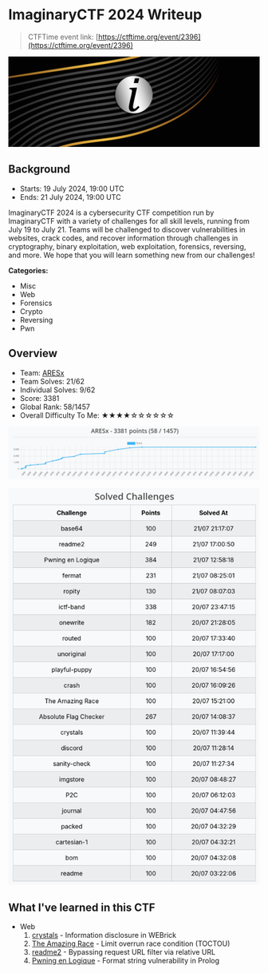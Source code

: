 # ImaginaryCTF 2024 Writeup

> CTFTime event link: [https://ctftime.org/event/2396](https://ctftime.org/event/2396)

![](https://github.com/siunam321/CTF-Writeups/blob/main/ImaginaryCTF-2024/images/banner.png)

## Background

- Starts: 19 July 2024, 19:00 UTC
- Ends: 21 July 2024, 19:00 UTC

ImaginaryCTF 2024 is a cybersecurity CTF competition run by ImaginaryCTF with a variety of challenges for all skill levels, running from July 19 to July 21. Teams will be challenged to discover vulnerabilities in websites, crack codes, and recover information through challenges in cryptography, binary exploitation, web exploitation, forensics, reversing, and more. We hope that you will learn something new from our challenges!

**Categories:**

- Misc
- Web
- Forensics
- Crypto
- Reversing
- Pwn

## Overview

- Team: [ARESx](https://ctftime.org/team/128734)
- Team Solves: 21/62
- Individual Solves: 9/62
- Score: 3381
- Global Rank: 58/1457
- Overall Difficulty To Me: ★★★★☆☆☆☆☆☆

![](https://github.com/siunam321/CTF-Writeups/blob/main/ImaginaryCTF-2024/images/score.png)

![](https://github.com/siunam321/CTF-Writeups/blob/main/ImaginaryCTF-2024/images/solves.png)

## What I've learned in this CTF

- Web
    1. [crystals](https://github.com/siunam321/CTF-Writeups/blob/main/ImaginaryCTF-2024/Web/crystals/README.md) - Information disclosure in WEBrick
    2. [The Amazing Race](https://github.com/siunam321/CTF-Writeups/blob/main/ImaginaryCTF-2024/Web/The-Amazing-Race/README.md) - Limit overrun race condition (TOCTOU)
    3. [readme2](https://github.com/siunam321/CTF-Writeups/blob/main/ImaginaryCTF-2024/Web/readme2/README.md) - Bypassing request URL filter via relative URL
    4. [Pwning en Logique](https://github.com/siunam321/CTF-Writeups/blob/main/ImaginaryCTF-2024/Web/Pwning-en-Logique/README.md) - Format string vulnerability in Prolog